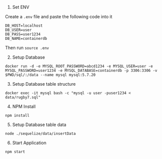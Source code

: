 1. Set ENV

Create a `.env` file and paste the following code into it

```
DB_HOST=localhost
DB_USER=user
DB_PASS=user1234
DB_NAME=containerdb
```

Then run `source .env`

2. Setup Database

```
docker run -d -e MYSQL_ROOT_PASSWORD=abcd1234 -e MYSQL_USER=user -e MYSQL_PASSWORD=user1234 -e MYSQL_DATABASE=containerdb -p 3306:3306 -v $PWD/sql/:/data --name mysql mysql:5.7.20
```

3. Setup Database table structure
```
docker exec -it mysql bash -c "mysql -u user -puser1234 < data/rugby7.sql"
```

4. NPM Install

```
npm install
```

5. Setup Database table data
```
node ./sequelize/data/insertData
```

6. Start Application

```
npm start
```